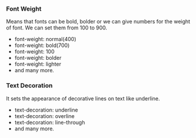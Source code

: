 ### Font Weight
Means that fonts can be bold, bolder or we can give numbers for the weight of font. We can set them from 100 to 900.
- font-weight: normal(400)
- font-weight: bold(700)
- font-weight: 100
- font-weight: bolder
- font-weight: lighter
- and many more.

### Text Decoration
It sets the appearance of decorative lines on text like underline.
- text-decoration: underline
- text-decoration: overline
- text-decoration: line-through
- and many more.
